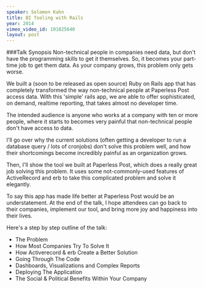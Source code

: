 ```yaml
---
speaker: Solomon Kahn
title: BI Tooling with Rails
year: 2014
vimeo_video_id: 101025640
layout: post
---
```


###Talk Synopsis
Non-technical people in companies need data, but don't have the programming skills to get it themselves. So, it becomes your part-time job to get them data. As your company grows, this problem only gets worse.

We built a (soon to be released as open source) Ruby on Rails app that has completely transformed the way non-technical people at Paperless Post access data. With this 'simple' rails app, we are able to offer sophisticated, on demand, realtime reporting, that takes almost no developer time.

The intended audience is anyone who works at a company with ten or more people, where it starts to becomes very painful that non-technical people don't have access to data.

I'll go over why the current solutions (often getting a developer to run a database query / lots of cronjobs) don't solve this problem well, and how their shortcomings become incredibly painful as an organization grows.

Then, I'll show the tool we built at Paperless Post, which does a really great job solving this problem. It uses some not-commonly-used features of ActiveRecord and erb to take this complicated problem and solve it elegantly.

To say this app has made life better at Paperless Post would be an understatement. At the end of the talk, I hope attendees can go back to their companies, implement our tool, and bring more joy and happiness into their lives.

Here's a step by step outline of the talk:

* The Problem 
* How Most Companies Try To Solve It 
* How Activerecord & erb Create a Better Solution 
* Going Through The Code
* Dashboards, Visualizations and Complex Reports
* Deploying The Application 
* The Social & Political Benefits Within Your Company
